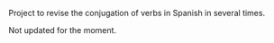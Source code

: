 Project to revise the conjugation of verbs in Spanish in several times.

Not updated for the moment.
